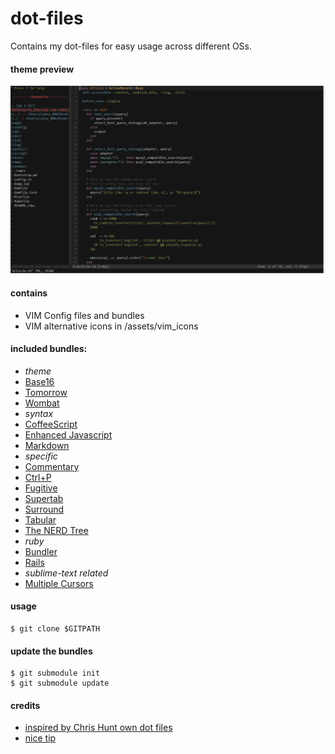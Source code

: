# dot-files

Contains my dot-files for easy usage across different OSs.

#### theme preview

![Theme Preview](assets/preview.gif?raw=true)

#### contains

- VIM Config files and bundles
- VIM alternative icons in /assets/vim_icons

#### included bundles:

- _theme_
 - [Base16](https://github.com/chriskempson/base16-vim)
 - [Tomorrow](https://github.com/chriskempson/vim-tomorrow-theme)
 - [Wombat](https://github.com/cschlueter/vim-wombat)
- _syntax_
 - [CoffeeScript](https://github.com/kchmck/vim-coffee-script)
 - [Enhanced Javascript](https://github.com/jelera/vim-javascript-syntax)
 - [Markdown](https://github.com/tpope/vim-markdown)
- _specific_
 - [Commentary](https://github.com/tpope/vim-commentary)
 - [Ctrl+P](https://github.com/kien/ctrlp.vim)
 - [Fugitive](https://github.com/tpope/vim-fugitive)
 - [Supertab](https://github.com/ervandew/supertab)
 - [Surround](https://github.com/tpope/vim-surround)
 - [Tabular](https://github.com/godlygeek/tabular)
 - [The NERD Tree](https://github.com/scrooloose/nerdtree)
- _ruby_
 - [Bundler](https://github.com/tpope/vim-bundler) 
 - [Rails](https://github.com/tpope/vim-rails)
- _sublime-text related_
 - [Multiple Cursors](https://github.com/terryma/vim-multiple-cursors)

#### usage

    $ git clone $GITPATH

#### update the bundles

    $ git submodule init
    $ git submodule update

#### credits

- [inspired by Chris Hunt own dot files](https://github.com/chrishunt/dot-files#installation)
- [nice tip](http://pagesofinterest.net/blog/2013/05/switching-to-vim-1-start-at-the-beginning/)
